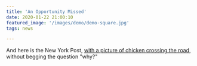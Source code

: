 ```yaml
---
title: 'An Opportunity Missed' 
date: 2020-01-22 21:00:10 
featured_image: '/images/demo/demo-square.jpg' 
tags: news

---
```


And here is the New York Post, [with a picture of chicken crossing the road](https://nypost.com/2021/01/22/key-west-plans-crackdown-on-people-who-feed-feral-chickens/), without begging the question "why?"

